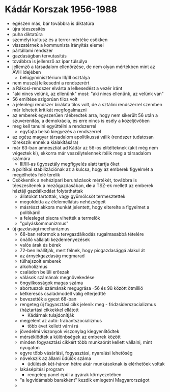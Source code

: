 # Kádár Korszak 1956-1988

- egészen más, bár továbbra is diktatúra 
- újra téeszesítés
- puha diktatúra
- személyi kultusz és a terror mértéke csökken
- visszatérnek a kommunista irányítás elemei 
- pártállami rendszer
- gazdaságban tervutasítás
- továbbra is jellemző az ipar túlsúlya
- jellemző a társadalom ellenőrzése, de nem olyan mértékben mint az ÁVH idejében
	- belügyminisztérium III/III osztálya 
- nem muszáj lelkesedni a rendszerért
- a Rákosi-rendszer elvárta a lelkesedést a vezér iránt
- "aki nincs velünk, az ellenünk" most: "aki nincs ellenünk, az velünk van"
- 56 említése szigorúan tilos volt 
- a jelenlegi rendszer bírálata tilos volt, de a sztálini rendszerrel szemben már lehetett kritikát megfogalmazni
- az emberek egyszerűen ráébredtek arra, hogy nem sikerült 56 után a szuverenitás, a demokrácia, és erre nincs is esély a közeljövőben
- meg kell tanulni együttélni a rendszerrel
  - egyfajta belső kiegyezés a rendszerrel
- az egész magyar társadalom apolitikussá válik (rendszer tudatosan törekszik ennek a kialakítására)
- már 63-ban amnesztiát ad Kádár az 56-os elítélteknek (akit még nem végeztek ki), ekkorra már veszélytelennek ítélik meg a társadalom számára
  - III/III-as ügyosztály megfigyelés alatt tartja őket
- a politikai stabilizációnak az a kulcsa, hogy az emberek figyelmét a megélhetés felé terelik
- Csökkentik a nehézipari beruházások mértékét, továbbra is téeszesítenek a mezőgazdasában, __de__ a TSZ-ek mellett az emberek háztáji gazdálkodást folytathattak
  - állatokat tartottak, vagy gyümölcsöt termesztettek
  - megoldotta az élelemellátás nehézségeit
  - másrészt akkora munkát jelentett, hogy elterelte a figyelmet a politikáról
  - a felesleget piacra vihették a termelők
  - "gulyáskommunizmus"
- új gazdasági mechanizmus
  - 68-ban reformok a tervgazdálkodás rugalmasabbá tételére
  - önálló vállalati kezdeményezések
  - valós árak és bérek
  - 72-ben leállítják, mert félnek, hogy picgazdasággá alakul át
  - az árnyékgazdaság megmarad
  - túlhajszolt emberek
  - alkoholizmus
  - családon belüli erőszak
  - válások számának megnövekedése
  - öngyilkosságok magas száma
  - abortuszok számának megugrása
    -56 és 9ü között ötmillió
  - kétkeresős családmodell válig elterjedtté
  - bevezették a gyest 68-ban
  - rengeteg új fogyasztási cikk jelenik meg - fridzsiderszocializmus (háztartási cikkekkel ellátott 
    - Kádárnak tulajdonítják
  - megjelent az autó: trabantszocializmus
    - több évet kellett várni rá
  - jövedelmi viszonyok viszonylag kiegyenlítődtek
  - mérséklődtek a különbségek az emberek között
  - minden fogyasztási cikkért több munkaórát kellett vállalni, mint nyugaton
  - egyre több vásárlási, fogyasztási, nyaralási lehetőség
  - növekszik az állami üdülők száma
    - üdülések két-három hétre akár munkásoknak is elérhetőek voltak
  - lakásépítési program
    - rengeteg panel épül a gyárak környezetében
  - "a legvidámabb barakként" kezdik emlegetni Magyarországot
  -      
